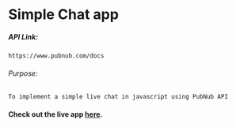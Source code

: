 # Simple Chat app

##### API Link:
    https://www.pubnub.com/docs

###### Purpose:
    To implement a simple live chat in javascript using PubNub API

#### Check out the live app [here](https://shyam-brs.github.io/chat/).
